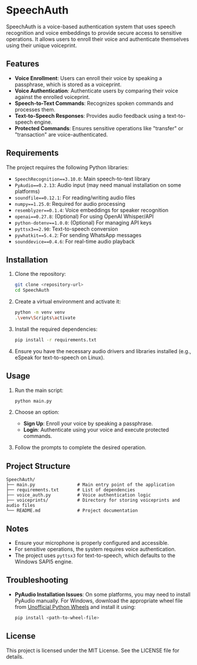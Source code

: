 # SpeechAuth

SpeechAuth is a voice-based authentication system that uses speech recognition and voice embeddings to provide secure access to sensitive operations. It allows users to enroll their voice and authenticate themselves using their unique voiceprint.

## Features

- **Voice Enrollment**: Users can enroll their voice by speaking a passphrase, which is stored as a voiceprint.
- **Voice Authentication**: Authenticate users by comparing their voice against the enrolled voiceprint.
- **Speech-to-Text Commands**: Recognizes spoken commands and processes them.
- **Text-to-Speech Responses**: Provides audio feedback using a text-to-speech engine.
- **Protected Commands**: Ensures sensitive operations like "transfer" or "transaction" are voice-authenticated.

## Requirements

The project requires the following Python libraries:

- `SpeechRecognition==3.10.0`: Main speech-to-text library
- `PyAudio==0.2.13`: Audio input (may need manual installation on some platforms)
- `soundfile==0.12.1`: For reading/writing audio files
- `numpy==1.25.0`: Required for audio processing
- `resemblyzer==0.1.4`: Voice embeddings for speaker recognition
- `openai==0.27.8`: (Optional) For using OpenAI Whisper/API
- `python-dotenv==1.0.0`: (Optional) For managing API keys
- `pyttsx3==2.90`: Text-to-speech conversion
- `pywhatkit==5.4.2`: For sending WhatsApp messages
- `sounddevice==0.4.6`: For real-time audio playback

## Installation

1. Clone the repository:
   ```bash
   git clone <repository-url>
   cd SpeechAuth
   ```

2. Create a virtual environment and activate it:
   ```bash
   python -m venv venv
   .\venv\Scripts\activate
   ```

3. Install the required dependencies:
   ```bash
   pip install -r requirements.txt
   ```

4. Ensure you have the necessary audio drivers and libraries installed (e.g., eSpeak for text-to-speech on Linux).

## Usage

1. Run the main script:
   ```bash
   python main.py
   ```

2. Choose an option:
   - **Sign Up**: Enroll your voice by speaking a passphrase.
   - **Login**: Authenticate using your voice and execute protected commands.

3. Follow the prompts to complete the desired operation.

## Project Structure

```
SpeechAuth/
├── main.py                # Main entry point of the application
├── requirements.txt       # List of dependencies
├── voice_auth.py          # Voice authentication logic
├── voiceprints/           # Directory for storing voiceprints and audio files
└── README.md              # Project documentation
```

## Notes

- Ensure your microphone is properly configured and accessible.
- For sensitive operations, the system requires voice authentication.
- The project uses `pyttsx3` for text-to-speech, which defaults to the Windows SAPI5 engine.

## Troubleshooting

- **PyAudio Installation Issues**: On some platforms, you may need to install PyAudio manually. For Windows, download the appropriate wheel file from [Unofficial Python Wheels](https://www.lfd.uci.edu/~gohlke/pythonlibs/) and install it using:
  ```bash
  pip install <path-to-wheel-file>
  ```

## License

This project is licensed under the MIT License. See the LICENSE file for details.
